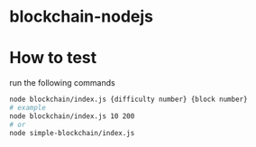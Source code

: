 # blockchain-nodejs

# How to test

run the following commands

```bash
node blockchain/index.js {difficulty number} {block number}
# example
node blockchain/index.js 10 200
# or
node simple-blockchain/index.js

```
